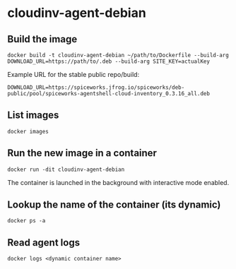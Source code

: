 # cloudinv-agent-debian

## Build the image
`docker build -t cloudinv-agent-debian ~/path/to/Dockerfile --build-arg DOWNLOAD_URL=https://path/to/.deb --build-arg SITE_KEY=actualKey
`

Example URL for the stable public repo/build:

`DOWNLOAD_URL=https://spiceworks.jfrog.io/spiceworks/deb-public/pool/spiceworks-agentshell-cloud-inventory_0.3.16_all.deb`

## List images 
`docker images`

## Run the new image in a container
`docker run -dit cloudinv-agent-debian`

The container is launched in the background with interactive mode enabled.

## Lookup the name of the container (its dynamic)
`docker ps -a`
 
## Read agent logs
`docker logs <dynamic container name>`
